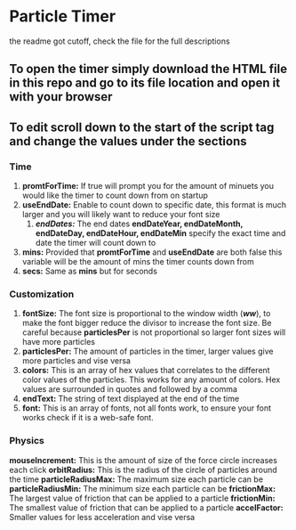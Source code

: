 # Particle Timer
the readme got cutoff, check the file for the full descriptions
## To open the timer simply download the HTML file in this repo and go to its file location and open it with your browser

## To edit scroll down to the start of the script tag and change the values under the sections

### Time
1. **promtForTime:** If true will prompt you for the amount of minuets you would like the timer to count down from on startup
2. **useEndDate:** Enable to count down to specific date, this format is much larger and you will likely want to reduce your font size
	1. ***endDates:*** The end dates **endDateYear, endDateMonth, endDateDay, endDateHour, endDateMin** specify the exact time and date the timer will count down to
3.  **mins:** Provided that **promtForTime** and **useEndDate** are both false this variable will be the amount of mins the timer counts down from
4. **secs:** Same as **mins** but for seconds
### Customization
1. **fontSize:** The font size is proportional to the window width (***ww***), to make the font bigger reduce the divisor to increase the font size. Be careful because **particlesPer** is not proportional so larger font sizes will have more particles
2. **particlesPer:** The amount of particles in the timer, larger values give more particles and vise versa
3. **colors:** This is an array of hex values that correlates to the different color values of the particles. This works for any amount of colors. Hex values are surrounded in quotes and followed by a comma
4. **endText:** The string of text displayed at the end of the time 
5. **font:** This is an array of fonts, not all fonts work, to ensure your font works check if it is a web-safe font.
### Physics
**mouseIncrement:** This is the amount of size of the force circle increases each click
**orbitRadius:** This is the radius of the circle of particles around the time
**particleRadiusMax:** The maximum size each particle can be
**particleRadiusMin:** The minimum size each particle can be
**frictionMax:** The largest value of friction that can be applied to a particle
**frictionMin:** The smallest value of friction that can be applied to a particle
**accelFactor:** Smaller values for less acceleration and vise versa

